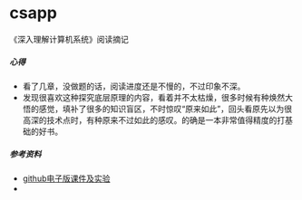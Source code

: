 # csapp
《深入理解计算机系统》阅读摘记



##### 心得

* 看了几章，没做题的话，阅读进度还是不慢的，不过印象不深。
* 发现很喜欢这种探究底层原理的内容，看着并不太枯燥，很多时候有种焕然大悟的感觉，填补了很多的知识盲区，不时惊叹“原来如此”，回头看原先以为很高深的技术点时，有种原来不过如此的感叹。的确是一本非常值得精度的打基础的好书。

##### 参考资料

* [github电子版课件及实验](https://hansimov.gitbook.io/csapp/)
* 

